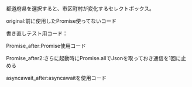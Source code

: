 都道府県を選択すると、市区町村が変化するセレクトボックス。

original:前に使用したPromise使ってないコード

書き直しテスト用コード：

Promise_after:Promise使用コード

Promise_after2:さらに起動時にPromise.allでJsonを取っておき通信を1回に止める

asyncawait_after:asyncawaitを使用コード
